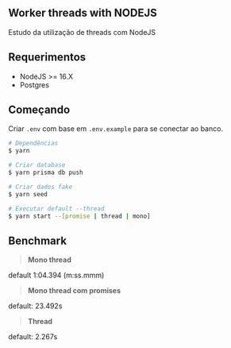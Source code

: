 ## Worker threads with NODEJS

Estudo da utilização de threads com NodeJS

## Requerimentos

 - NodeJS >= 16.X
 - Postgres

## Começando

Criar `.env` com base em `.env.example` para se conectar ao banco.

```bash
# Dependências
$ yarn

# Criar database
$ yarn prisma db push

# Criar dados fake
$ yarn seed

# Executar default --thread
$ yarn start --[promise | thread | mono]
```

## Benchmark

> **Mono thread**

default 1:04.394 (m:ss.mmm)

> **Mono thread com promises**

default: 23.492s

> **Thread**

default: 2.267s

